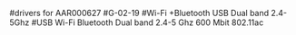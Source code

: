 #drivers for AAR000627
#G-02-19
#Wi-Fi +Bluetooth USB  Dual band 2.4-5Ghz
#USB Wi-Fi  Bluetooth Dual band 2.4-5 Ghz 600 Mbit 802.11ac
